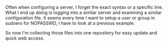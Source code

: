
Often when configuring a server, I forget the exact syntax or a specific line. 
What I end up doing is logging into a similar server and examining a similar configuration
file. It seems every time I want to setup a user or group in sudoers for NOPASSWD, I have
to look at a previous example.

So now I'm collecting those files into one repository for easy update and quick web access.
